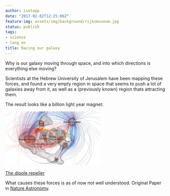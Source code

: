 ```yaml
---
author: isotopp
date: "2017-02-02T12:25:06Z"
feature-img: assets/img/background/rijksmuseum.jpg
status: publish
tags:
- science
- lang_en
title: Racing our galaxy
---
```

Why is our galaxy moving through space, and into which directions is
everything else moving?

Scientists at the Hebrew University of Jerusalem have been mapping these
forces, and found a very empty region in space that seems to push a lot of
galaxies away from it, as well as a (previously known) region thats
attracting them. 

The result looks like a billion light year magnet: 

[![](/uploads/2017/02/170130110921_1_900x600-300x169.jpg)](https://www.sciencedaily.com/releases/2017/01/170130110921.htm)

[The dipole repeller](https://www.sciencedaily.com/releases/2017/01/170130110921.htm)

What causes these forces is as of now not well understood. Original Paper in
[Nature Astronomy](http://www.nature.com/articles/s41550-016-0036).
